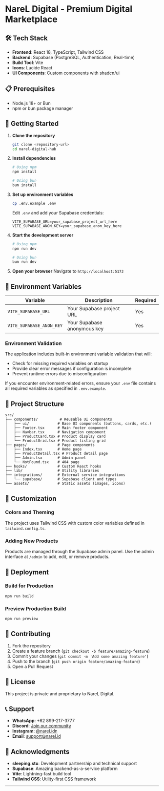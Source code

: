 # NareL Digital - Premium Digital Marketplace

## 🛠️ Tech Stack

- **Frontend**: React 18, TypeScript, Tailwind CSS
- **Backend**: Supabase (PostgreSQL, Authentication, Real-time)
- **Build Tool**: Vite
- **Icons**: Lucide React
- **UI Components**: Custom components with shadcn/ui

## 📋 Prerequisites

- Node.js 18+ or Bun
- npm or bun package manager

## 🚀 Getting Started

1. **Clone the repository**
   ```bash
   git clone <repository-url>
   cd narel-digital-hub
   ```

2. **Install dependencies**
   ```bash
   # Using npm
   npm install

   # Using bun
   bun install
   ```

3. **Set up environment variables**
   ```bash
   cp .env.example .env
   ```

   Edit `.env` and add your Supabase credentials:
   ```env
   VITE_SUPABASE_URL=your_supabase_project_url_here
   VITE_SUPABASE_ANON_KEY=your_supabase_anon_key_here
   ```

4. **Start the development server**
   ```bash
   # Using npm
   npm run dev

   # Using bun
   bun run dev
   ```

5. **Open your browser**
   Navigate to `http://localhost:5173`

## 🔧 Environment Variables

| Variable | Description | Required |
|----------|-------------|----------|
| `VITE_SUPABASE_URL` | Your Supabase project URL | Yes |
| `VITE_SUPABASE_ANON_KEY` | Your Supabase anonymous key | Yes |

### Environment Validation

The application includes built-in environment variable validation that will:
- Check for missing required variables on startup
- Provide clear error messages if configuration is incomplete
- Prevent runtime errors due to misconfiguration

If you encounter environment-related errors, ensure your `.env` file contains all required variables as specified in `.env.example`.

## 📁 Project Structure

```
src/
├── components/          # Reusable UI components
│   ├── ui/             # Base UI components (buttons, cards, etc.)
│   ├── Footer.tsx      # Main footer component
│   ├── Navbar.tsx      # Navigation component
│   ├── ProductCard.tsx # Product display card
│   └── ProductGrid.tsx # Product listing grid
├── pages/              # Page components
│   ├── Index.tsx       # Home page
│   ├── ProductDetail.tsx # Product detail page
│   ├── Admin.tsx       # Admin panel
│   └── NotFound.tsx    # 404 page
├── hooks/              # Custom React hooks
├── lib/                # Utility libraries
├── integrations/       # External service integrations
│   └── supabase/       # Supabase client and types
└── assets/             # Static assets (images, icons)
```

## 🎨 Customization

### Colors and Theming
The project uses Tailwind CSS with custom color variables defined in `tailwind.config.ts`.

### Adding New Products
Products are managed through the Supabase admin panel. Use the admin interface at `/admin` to add, edit, or remove products.

## 🚀 Deployment

### Build for Production
```bash
npm run build
```

### Preview Production Build
```bash
npm run preview
```

## 🤝 Contributing

1. Fork the repository
2. Create a feature branch (`git checkout -b feature/amazing-feature`)
3. Commit your changes (`git commit -m 'Add some amazing feature'`)
4. Push to the branch (`git push origin feature/amazing-feature`)
5. Open a Pull Request

## 📄 License

This project is private and proprietary to NareL Digital.

## 📞 Support

- **WhatsApp**: +62 899-217-3777
- **Discord**: [Join our community](https://discord.gg/narelid)
- **Instagram**: [@narel.idn](https://www.instagram.com/narel.idn)
- **Email**: support@narel.id

## 🙏 Acknowledgments

- **sleeping.stu**: Development partnership and technical support
- **Supabase**: Amazing backend-as-a-service platform
- **Vite**: Lightning-fast build tool
- **Tailwind CSS**: Utility-first CSS framework

---

